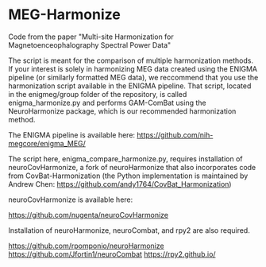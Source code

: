 # MEG-Harmonize
Code from the paper "Multi-site Harmonization for Magnetoenceophalography Spectral Power Data"

The script is meant for the comparison of multiple harmonization methods. If your interest is solely in 
harmonizing MEG data created using the ENIGMA pipeline (or similarly formatted MEG data), we reccommend that 
you use the harmonization script available in the ENIGMA pipeline. That script, located in the enigmeg/group 
folder of the repository, is called enigma_harmonize.py and performs GAM-ComBat using the NeuroHarmonize 
package, which is our recommended harmonization method. 

The ENIGMA pipeline is available here: https://github.com/nih-megcore/enigma_MEG/

The script here, enigma_compare_harmonize.py, requires installation of neuroCovHarmonize, a fork of 
neuroHarmonize that also incorporates code from CovBat-Harmonization (the Python implementation is maintained
by Andrew Chen: https://github.com/andy1764/CovBat_Harmonization)

neuroCovHarmonize is available here:

https://github.com/nugenta/neuroCovHarmonize

Installation of neuroHarmonize, neuroCombat, and rpy2 are also required.

https://github.com/rpomponio/neuroHarmonize
https://github.com/Jfortin1/neuroCombat
https://rpy2.github.io/
